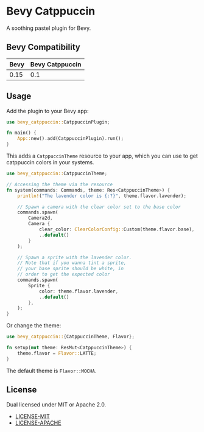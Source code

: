 # Bevy Catppuccin

A soothing pastel plugin for Bevy.

## Bevy Compatibility

| Bevy | Bevy Catppuccin |
| ---- | --------------- |
| 0.15 | 0.1             |

## Usage

Add the plugin to your Bevy app:

```rust
use bevy_catppuccin::CatppuccinPlugin;

fn main() {
    App::new().add(CatppuccinPlugin).run();
}
```

This adds a `CatppuccinTheme` resource to your app, which you can use to get catppuccin colors in your systems.

```rust
use bevy_catppuccin::CatppuccinTheme;

// Accessing the theme via the resource
fn system(commands: Commands, theme: Res<CatppuccinTheme>) {
    println!("The lavender color is {:?}", theme.flavor.lavender);

    // Spawn a camera with the clear color set to the base color
    commands.spawn(
        Camera2d,
        Camera {
            clear_color: ClearColorConfig::Custom(theme.flavor.base),
            ..default()
        }
    );

    // Spawn a sprite with the lavender color.
    // Note that if you wanna tint a sprite,
    // your base sprite should be white, in
    // order to get the expected color
    commands.spawn(
        Sprite {
            color: theme.flavor.lavender,
            ..default()
        },
    );
}
```

Or change the theme:

```rust
use bevy_catppuccin::{CatppuccinTheme, Flavor};

fn setup(mut theme: ResMut<CatppuccinTheme>) {
    theme.flavor = Flavor::LATTE;
}
```

The default theme is `Flavor::MOCHA`.

## License

Dual licensed under MIT or Apache 2.0.

- [LICENSE-MIT](http://opensource.org/licenses/MIT)
- [LICENSE-APACHE](http://www.apache.org/licenses/LICENSE-2.0)
